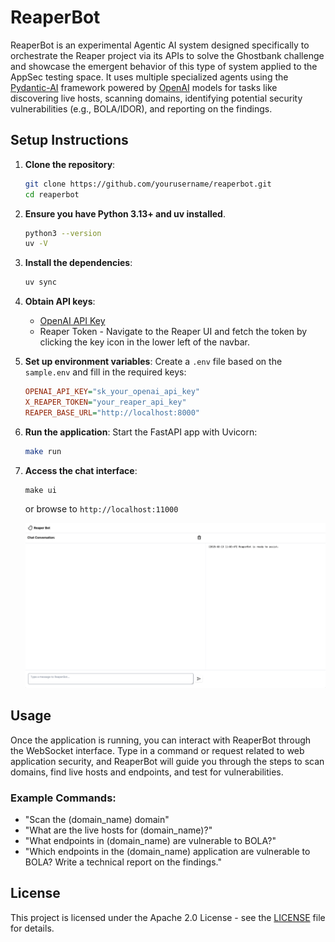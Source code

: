 # ReaperBot

ReaperBot is an experimental Agentic AI system designed specifically to orchestrate the Reaper project via its APIs to solve the Ghostbank challenge and showcase the emergent behavior of this type of system applied to the AppSec testing space. It uses multiple specialized agents using the [Pydantic-AI](https://ai.pydantic.dev/) framework powered by [OpenAI](https://openai.com/api/) models for tasks like discovering live hosts, scanning domains, identifying potential security vulnerabilities (e.g., BOLA/IDOR), and reporting on the findings.

## Setup Instructions

1. **Clone the repository**:
    ```bash
    git clone https://github.com/yourusername/reaperbot.git
    cd reaperbot
    ```

2. **Ensure you have Python 3.13+ and uv installed**.
    ```bash
    python3 --version
    uv -V
    ```

3. **Install the dependencies**:
    ```bash
    uv sync
    ```

4. **Obtain API keys**:
    - [OpenAI API Key](https://platform.openai.com/account/api-keys)
    - Reaper Token - Navigate to the Reaper UI and fetch the token by clicking the key icon in the lower left of the navbar.

5. **Set up environment variables**:
    Create a `.env` file based on the `sample.env` and fill in the required keys:
    ```ini
    OPENAI_API_KEY="sk_your_openai_api_key"
    X_REAPER_TOKEN="your_reaper_api_key"
    REAPER_BASE_URL="http://localhost:8000"
    ```

6. **Run the application**:
    Start the FastAPI app with Uvicorn:
    ```bash
    make run
    ```

7. **Access the chat interface**:
    ```
    make ui
    ```
    or browse to `http://localhost:11000`

    ![ReaperBot Chat UI](static/chat-ui.png)

## Usage

Once the application is running, you can interact with ReaperBot through the WebSocket interface. Type in a command or request related to web application security, and ReaperBot will guide you through the steps to scan domains, find live hosts and endpoints, and test for vulnerabilities.

### Example Commands:
- "Scan the (domain_name) domain"
- "What are the live hosts for (domain_name)?"
- "What endpoints in (domain_name) are vulnerable to BOLA?"
- "Which endpoints in the (domain_name) application are vulnerable to BOLA? Write a technical report on the findings."


## License

This project is licensed under the Apache 2.0 License - see the [LICENSE](../LICENSE) file for details.
